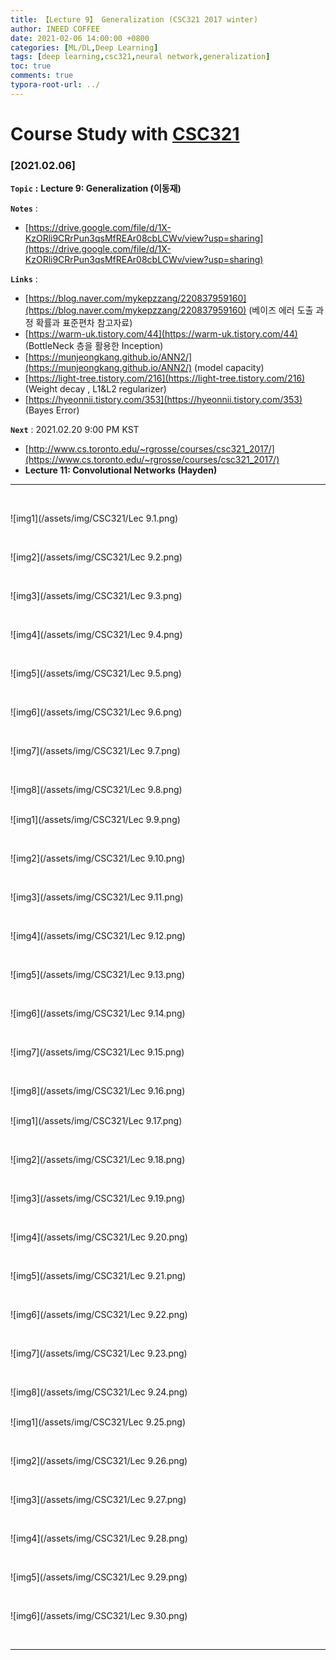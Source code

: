 ```yaml
---
title: 【Lecture 9】 Generalization (CSC321 2017 winter)
author: INEED COFFEE
date: 2021-02-06 14:00:00 +0800
categories: [ML/DL,Deep Learning]
tags: [deep learning,csc321,neural network,generalization]
toc: true
comments: true
typora-root-url: ../
---
```

# Course Study with [CSC321](https://www.cs.toronto.edu/~rgrosse/courses/csc321_2017/) 



### [2021.02.06]

__`Topic`__  **:** **Lecture 9: Generalization (이동재)**

__`Notes`__ : 

- [https://drive.google.com/file/d/1X-KzORli9CRrPun3qsMfREAr08cbLCWv/view?usp=sharing](https://drive.google.com/file/d/1X-KzORli9CRrPun3qsMfREAr08cbLCWv/view?usp=sharing) 

__`Links`__ : 

- [https://blog.naver.com/mykepzzang/220837959160](https://blog.naver.com/mykepzzang/220837959160) (베이즈 에러 도출 과정 확률과 표준편차 참고자료)
- [https://warm-uk.tistory.com/44](https://warm-uk.tistory.com/44) (BottleNeck 층을 활용한 Inception)
- [https://munjeongkang.github.io/ANN2/](https://munjeongkang.github.io/ANN2/) (model capacity)
- [https://light-tree.tistory.com/216](https://light-tree.tistory.com/216) (Weight decay , L1&L2 regularizer)
- [https://hyeonnii.tistory.com/353](https://hyeonnii.tistory.com/353) (Bayes Error)

__`Next`__ : 2021.02.20 9:00 PM KST

- [http://www.cs.toronto.edu/~rgrosse/courses/csc321_2017/](https://www.cs.toronto.edu/~rgrosse/courses/csc321_2017/) 
- __Lecture 11: Convolutional Networks (Hayden)__ 

---

​	

![img1](/assets/img/CSC321/Lec 9.1.png)

​	

![img2](/assets/img/CSC321/Lec 9.2.png)

​	

![img3](/assets/img/CSC321/Lec 9.3.png)

​	

![img4](/assets/img/CSC321/Lec 9.4.png)

​	

![img5](/assets/img/CSC321/Lec 9.5.png)

​	

![img6](/assets/img/CSC321/Lec 9.6.png)

​	

![img7](/assets/img/CSC321/Lec 9.7.png)

​	

![img8](/assets/img/CSC321/Lec 9.8.png)

​	
![img1](/assets/img/CSC321/Lec 9.9.png)

​	

![img2](/assets/img/CSC321/Lec 9.10.png)

​	

![img3](/assets/img/CSC321/Lec 9.11.png)

​	

![img4](/assets/img/CSC321/Lec 9.12.png)

​	

![img5](/assets/img/CSC321/Lec 9.13.png)

​	

![img6](/assets/img/CSC321/Lec 9.14.png)

​	

![img7](/assets/img/CSC321/Lec 9.15.png)

​	

![img8](/assets/img/CSC321/Lec 9.16.png)

​	
![img1](/assets/img/CSC321/Lec 9.17.png)

​	

![img2](/assets/img/CSC321/Lec 9.18.png)

​	

![img3](/assets/img/CSC321/Lec 9.19.png)

​	

![img4](/assets/img/CSC321/Lec 9.20.png)

​	

![img5](/assets/img/CSC321/Lec 9.21.png)

​	

![img6](/assets/img/CSC321/Lec 9.22.png)

​	

![img7](/assets/img/CSC321/Lec 9.23.png)

​	

![img8](/assets/img/CSC321/Lec 9.24.png)

​	
![img1](/assets/img/CSC321/Lec 9.25.png)

​	

![img2](/assets/img/CSC321/Lec 9.26.png)

​	

![img3](/assets/img/CSC321/Lec 9.27.png)

​	

![img4](/assets/img/CSC321/Lec 9.28.png)

​	

![img5](/assets/img/CSC321/Lec 9.29.png)

​	

![img6](/assets/img/CSC321/Lec 9.30.png)

​	

***



​	

